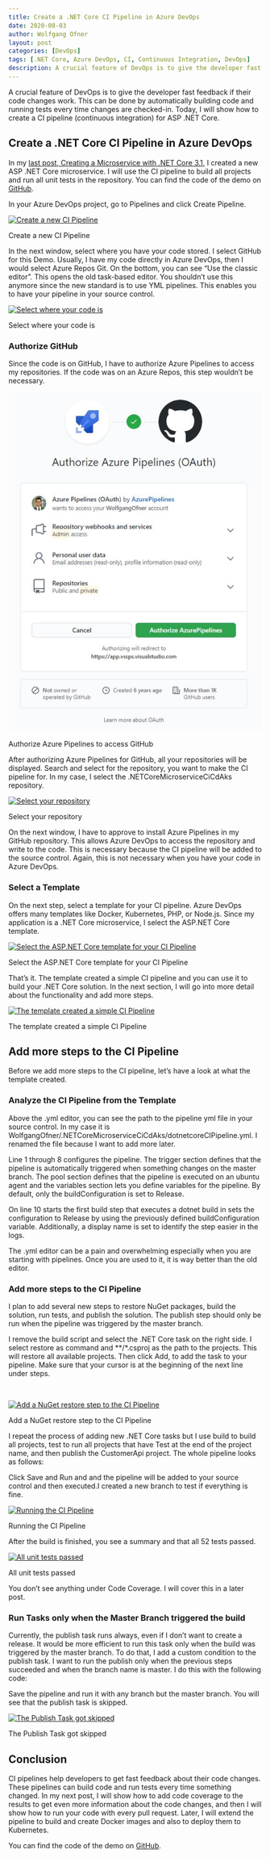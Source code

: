 ```yaml
---
title: Create a .NET Core CI Pipeline in Azure DevOps
date: 2020-08-03
author: Wolfgang Ofner
layout: post
categories: [DevOps]
tags: [.NET Core, Azure DevOps, CI, Continuous Integration, DevOps]
description: A crucial feature of DevOps is to give the developer fast feedback if their code changes work. This can be done automatically with a CI pipeline.
---
```

A crucial feature of DevOps is to give the developer fast feedback if their code changes work. This can be done by automatically building code and running tests every time changes are checked-in. Today, I will show how to create a CI pipeline (continuous integration) for ASP .NET Core.

## Create a .NET Core CI Pipeline in Azure DevOps

In my <a href="/creating-a-microservice-with-net-core-3-1/" target="_blank" rel="noopener noreferrer">last post, Creating a Microservice with .NET Core 3.1</a>, I created a new ASP .NET Core microservice. I will use the CI pipeline to build all projects and run all unit tests in the repository. You can find the code of the demo on <a href="https://github.com/WolfgangOfner/.NETCoreMicroserviceCiCdAks/tree/NetCoreCiPipeline" target="_blank" rel="noopener noreferrer">GitHub</a>.

In your Azure DevOps project, go to Pipelines and click Create Pipeline.

<div class="col-12 col-sm-10 aligncenter">
  <a href="/assets/img/posts/2020/08/Create-a-new-CI-Pipeline.jpg"><img loading="lazy" src="/assets/img/posts/2020/08/Create-a-new-CI-Pipeline.jpg" alt="Create a new CI Pipeline" /></a>
  
  <p>
    Create a new CI Pipeline
  </p>
</div>

In the next window, select where you have your code stored. I select GitHub for this Demo. Usually, I have my code directly in Azure DevOps, then I would select Azure Repos Git. On the bottom, you can see &#8220;Use the classic editor&#8221;. This opens the old task-based editor. You shouldn&#8217;t use this anymore since the new standard is to use YML pipelines. This enables you to have your pipeline in your source control.

<div class="col-12 col-sm-10 aligncenter">
  <a href="/assets/img/posts/2020/08/Select-where-your-code-is.jpg"><img loading="lazy" src="/assets/img/posts/2020/08/Select-where-your-code-is.jpg" alt="Select where your code is" /></a>
  
  <p>
    Select where your code is
  </p>
</div>

### Authorize GitHub

Since the code is on GitHub, I have to authorize Azure Pipelines to access my repositories. If the code was on an Azure Repos, this step wouldn&#8217;t be necessary.

<div class="col-12 col-sm-10 aligncenter">
  <a href="/assets/img/posts/2020/08/Authorize-Azure-Pipelines-to-access-GitHub.jpg"><img loading="lazy" src="/assets/img/posts/2020/08/Authorize-Azure-Pipelines-to-access-GitHub.jpg" alt="Authorize Azure Pipelines to access GitHub" /></a>
  
  <p>
    Authorize Azure Pipelines to access GitHub
  </p>
</div>

After authorizing Azure Pipelines for GitHub, all your repositories will be displayed. Search and select for the repository, you want to make the CI pipeline for. In my case, I select the .NETCoreMicroserviceCiCdAks repository.

<div class="col-12 col-sm-10 aligncenter">
  <a href="/assets/img/posts/2020/10/Select-your-repository.jpg"><img loading="lazy" src="/assets/img/posts/2020/10/Select-your-repository.jpg" alt="Select your repository" /></a>
  
  <p>
    Select your repository
  </p>
</div>

On the next window, I have to approve to install Azure Pipelines in my GitHub repository. This allows Azure DevOps to access the repository and write to the code. This is necessary because the CI pipeline will be added to the source control. Again, this is not necessary when you have your code in Azure DevOps.

### Select a Template

On the next step, select a template for your CI pipeline. Azure DevOps offers many templates like Docker, Kubernetes, PHP, or Node.js. Since my application is a .NET Core microservice, I select the ASP.NET Core template.

<div class="col-12 col-sm-10 aligncenter">
  <a href="/assets/img/posts/2020/08/Select-the-ASP.NET-Core-template-for-your-CI-Pipeline.jpg"><img loading="lazy" src="/assets/img/posts/2020/08/Select-the-ASP.NET-Core-template-for-your-CI-Pipeline.jpg" alt="Select the ASP.NET Core template for your CI Pipeline" /></a>
  
  <p>
    Select the ASP.NET Core template for your CI Pipeline
  </p>
</div>

That&#8217;s it. The template created a simple CI pipeline and you can use it to build your .NET Core solution. In the next section, I will go into more detail about the functionality and add more steps.

<div class="col-12 col-sm-10 aligncenter">
  <a href="/assets/img/posts/2020/10/The-template-created-a-simple-CI-Pipeline.jpg"><img loading="lazy" src="/assets/img/posts/2020/10/The-template-created-a-simple-CI-Pipeline.jpg" alt="The template created a simple CI Pipeline" /></a>
  
  <p>
    The template created a simple CI Pipeline
  </p>
</div>

## Add more steps to the CI Pipeline

Before we add more steps to the CI pipeline, let&#8217;s have a look at what the template created.

### Analyze the CI Pipeline from the Template

Above the .yml editor, you can see the path to the pipeline yml file in your source control. In my case it is WolfgangOfner/.NETCoreMicroserviceCiCdAks/dotnetcoreCIPipeline.yml. I renamed the file because I want to add more later.

Line 1 through 8 configures the pipeline. The trigger section defines that the pipeline is automatically triggered when something changes on the master branch. The pool section defines that the pipeline is executed on an ubuntu agent and the variables section lets you define variables for the pipeline. By default, only the buildConfiguration is set to Release.

On line 10 starts the first build step that executes a dotnet build in sets the configuration to Release by using the previously defined buildConfiguration variable. Additionally, a display name is set to identify the step easier in the logs.

The .yml editor can be a pain and overwhelming especially when you are starting with pipelines. Once you are used to it, it is way better than the old editor.

### Add more steps to the CI Pipeline

I plan to add several new steps to restore NuGet packages, build the solution, run tests, and publish the solution. The publish step should only be run when the pipeline was triggered by the master branch.

I remove the build script and select the .NET Core task on the right side. I select restore as command and *\*/\*.csproj as the path to the projects. This will restore all available projects. Then click Add, to add the task to your pipeline. Make sure that your cursor is at the beginning of the next line under steps.

&nbsp;

<div class="col-12 col-sm-10 aligncenter">
  <a href="/assets/img/posts/2020/10/Add-a-Nuget-restore-step-to-the-CI-Pipeline.jpg"><img loading="lazy" src="/assets/img/posts/2020/10/Add-a-Nuget-restore-step-to-the-CI-Pipeline.jpg" alt="Add a NuGet restore step to the CI Pipeline" /></a>
  
  <p>
    Add a NuGet restore step to the CI Pipeline
  </p>
</div>

I repeat the process of adding new .NET Core tasks but I use build to build all projects, test to run all projects that have Test at the end of the project name, and then publish the CustomerApi project. The whole pipeline looks as follows:

<script src="https://gist.github.com/WolfgangOfner/1144a2ef6274d8f57916b61fd07c2282.js"></script>

Click Save and Run and and the pipeline will be added to your source control and then executed.I created a new branch to test if everything is fine.

<div class="col-12 col-sm-10 aligncenter">
  <a href="/assets/img/posts/2020/10/Running-the-CI-Pipeline.jpg"><img loading="lazy" src="/assets/img/posts/2020/10/Running-the-CI-Pipeline.jpg" alt="Running the CI Pipeline" /></a>
  
  <p>
    Running the CI Pipeline
  </p>
</div>

After the build is finished, you see a summary and that all 52 tests passed.

<div class="col-12 col-sm-10 aligncenter">
  <a href="/assets/img/posts/2020/10/All-unit-tests-passed.jpg"><img loading="lazy" src="/assets/img/posts/2020/10/All-unit-tests-passed.jpg" alt="All unit tests passed" /></a>
  
  <p>
    All unit tests passed
  </p>
</div>

You don&#8217;t see anything under Code Coverage. I will cover this in a later post.

### Run Tasks only when the Master Branch triggered the build

Currently, the publish task runs always, even if I don&#8217;t want to create a release. It would be more efficient to run this task only when the build was triggered by the master branch. To do that, I add a custom condition to the publish task. I want to run the publish only when the previous steps succeeded and when the branch name is master. I do this with the following code:

<script src="https://gist.github.com/WolfgangOfner/78e31357f6534040e750764fd1a99064.js"></script>

Save the pipeline and run it with any branch but the master branch. You will see that the publish task is skipped.

<div class="col-12 col-sm-10 aligncenter">
  <a href="/assets/img/posts/2020/08/The-Publish-Task-got-skipped.jpg"><img loading="lazy" src="/assets/img/posts/2020/08/The-Publish-Task-got-skipped.jpg" alt="The Publish Task got skipped" /></a>
  
  <p>
    The Publish Task got skipped
  </p>
</div>

## Conclusion

CI pipelines help developers to get fast feedback about their code changes. These pipelines can build code and run tests every time something changed. In my next post, I will show how to add code coverage to the results to get even more information about the code changes, and then I will show how to run your code with every pull request. Later, I will extend the pipeline to build and create Docker images and also to deploy them to Kubernetes.

You can find the code of the demo on <a href="https://github.com/WolfgangOfner/.NETCoreMicroserviceCiCdAks/tree/NetCoreCiPipeline" target="_blank" rel="noopener noreferrer">GitHub</a>.